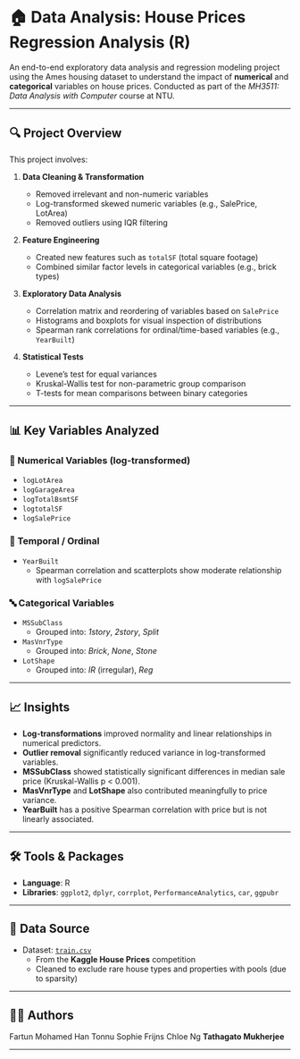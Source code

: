 # 🏠 Data Analysis: House Prices Regression Analysis (R)

An end-to-end exploratory data analysis and regression modeling project using the Ames housing dataset to understand the impact of **numerical** and **categorical** variables on house prices. Conducted as part of the *MH3511: Data Analysis with Computer* course at NTU.

---

## 🔍 Project Overview

This project involves:

1. **Data Cleaning & Transformation**
   - Removed irrelevant and non-numeric variables
   - Log-transformed skewed numeric variables (e.g., SalePrice, LotArea)
   - Removed outliers using IQR filtering

2. **Feature Engineering**
   - Created new features such as `totalSF` (total square footage)
   - Combined similar factor levels in categorical variables (e.g., brick types)

3. **Exploratory Data Analysis**
   - Correlation matrix and reordering of variables based on `SalePrice`
   - Histograms and boxplots for visual inspection of distributions
   - Spearman rank correlations for ordinal/time-based variables (e.g., `YearBuilt`)

4. **Statistical Tests**
   - Levene’s test for equal variances
   - Kruskal-Wallis test for non-parametric group comparison
   - T-tests for mean comparisons between binary categories

---

## 📊 Key Variables Analyzed

### 🔢 Numerical Variables (log-transformed)
- `logLotArea`  
- `logGarageArea`  
- `logTotalBsmtSF`  
- `logtotalSF`  
- `logSalePrice`  

### 📆 Temporal / Ordinal
- `YearBuilt`  
  - Spearman correlation and scatterplots show moderate relationship with `logSalePrice`

### 🔤 Categorical Variables
- `MSSubClass`  
  - Grouped into: *1story*, *2story*, *Split*
- `MasVnrType`  
  - Grouped into: *Brick*, *None*, *Stone*
- `LotShape`  
  - Grouped into: *IR* (irregular), *Reg*

---

## 📈 Insights

- **Log-transformations** improved normality and linear relationships in numerical predictors.
- **Outlier removal** significantly reduced variance in log-transformed variables.
- **MSSubClass** showed statistically significant differences in median sale price (Kruskal-Wallis p < 0.001).
- **MasVnrType** and **LotShape** also contributed meaningfully to price variance.
- **YearBuilt** has a positive Spearman correlation with price but is not linearly associated.

---

## 🛠 Tools & Packages

- **Language**: R  
- **Libraries**: `ggplot2`, `dplyr`, `corrplot`, `PerformanceAnalytics`, `car`, `ggpubr`

---

## 📁 Data Source

- Dataset: [`train.csv`](https://www.kaggle.com/competitions/house-prices-advanced-regression-techniques/data)
  - From the **Kaggle House Prices** competition
  - Cleaned to exclude rare house types and properties with pools (due to sparsity)

---

## 👨‍💻 Authors
Fartun Mohamed
Han Tonnu
Sophie Frijns
Chloe Ng
**Tathagato Mukherjee**  

---

